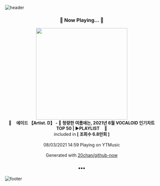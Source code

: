 ![header](https://capsule-render.vercel.app/api?type=wave&height=170&section=header&text=Hi.%20I'm%20SHIFT&fontColor=090707&fontAlignX=45&fontAlignY=65&fontSize=100)

<h3 align="center">🎵 Now Playing... 🎵</h3>
<p align="center">
  <a href="https://music.youtube.com/watch?v=14SVhwqHuqo">
    <img width="300" src="https://i.ytimg.com/vi/14SVhwqHuqo/sddefault.jpg?sqp=-oaymwEWCJADEOEBIAQqCghqEJQEGHgg6AJIWg&rs">
  </a>
  <br>
  🎵&nbsp&nbsp&nbsp <b>에이드 【Artist. D】 - 🌊 청량한 여름에는, 2021년 6월 VOCALOID 인기차트 TOP 50 | ▶PLAYLIST</b> &nbsp&nbsp&nbsp🎵
  <br>
  included in <b>[ 조회수 6.8만회 ]</b>
  
  <br />
  <br />
  08/03/2021 14:59 Playing on YTMusic
  <br />
  <br />
  Generated with <a href="https://github.com/20chan/github-now">20chan/github-now</a>
</p>

<h3 align="center">•••</h3>

![footer](https://capsule-render.vercel.app/api?type=wave&height=150&section=footer)
